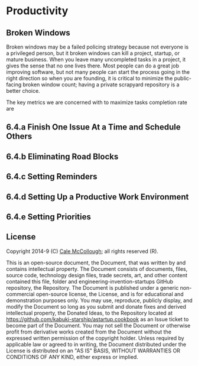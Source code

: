 # Productivity

## Broken Windows

Broken windows may be a failed policing strategy because not everyone is a privileged person, but it broken windows can kill a project, startup, or mature business. When you leave many uncompleted tasks in a project, it gives the sense that no one lives there. Most people can do a great job improving software, but not many people can start the process going in the right direction so when you are founding, it is critical to minimize the public-facing broken window count; having a private scrapyard repository is a better choice.

The key metrics we are concerned with to maximize tasks completion rate are

## 6.4.a Finish One Issue At a Time and Schedule Others

## 6.4.b Eliminating Road Blocks

## 6.4.c Setting Reminders

## 6.4.d Setting Up a Productive Work Environment

## 6.4.e Setting Priorities

## License

Copyright 2014-9 (C) [Cale McCollough](https://calemccollough.github.io); all rights reserved (R).

This is an open-source document, the Document, that was written by and contains intellectual property. The Document consists of documents, files, source code, technology design files, trade secrets, art, and other content contained this file, folder and engineering-invention-startups GitHub repository, the Repository. The Document is published under a generic non-commercial open-source license, the License, and is for educational and demonstration purposes only. You may use, reproduce, publicly display, and modify the Document so long as you submit and donate fixes and derived intellectual property, the Donated Ideas, to the Repository located at <https://github.com/kabuki-starship/astartup.cookbook> as an Issue ticket to become part of the Document. You may not sell the Document or otherwise profit from derivative works created from the Document without the expressed written permission of the copyright holder. Unless required by applicable law or agreed to in writing, the Document distributed under the License is distributed on an "AS IS" BASIS, WITHOUT WARRANTIES OR CONDITIONS OF ANY KIND, either express or implied.
